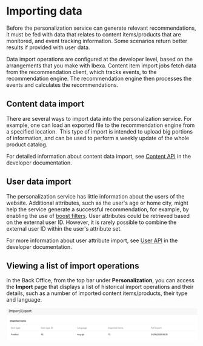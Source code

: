 # Importing data

Before the personalization service can generate relevant recommendations, 
it must be fed with data that relates to content items/products that are monitored, 
and event tracking information.
Some scenarios return better results if provided with user data.

Data import operations are configured at the developer level, based on the arrangements 
that you make with Ibexa. 
Content item import jobs fetch data from the recommendation client, which tracks events, 
to the recommendation engine.
The recommendation engine then processes the events and calculates the recommendations.


## Content data import

There are several ways to import data into the personalization service.
For example, one can load an exported file to the recommendation engine from a specified location. 
This type of import is intended to upload big portions of information, and can be used 
to perform a weekly update of the whole product catalog.

For detailed information about content data import, see [Content API](https://doc.ibexa.co/en/master/guide/personalization/developer_guide/content_api) in the developer documentation.

## User data import

The personalization service has little information about the users of the website. 
Additional attributes, such as the user's age or home city, might help the service generate 
a successful recommendation, for example, by enabling the use of [boost filters](filters.md#boost-filters).
User attributes could be retrieved based on the external user ID.
However, it is rarely possible to combine the external user ID within the user's attribute set.

For more information about user attribute import, see [User API](https://doc.ibexa.co/en/master/guide/personalization/developer_guide/user_api) in the developer documentation.

## Viewing a list of import operations

In the Back Office, from the top bar under **Personalization**, you can access 
the **Import** page that displays a list of historical import operations and their details, 
such as a number of imported content items/products, their type and language.

![Import tab in the Back Office](img/dashboard_import.png "Import tab")
